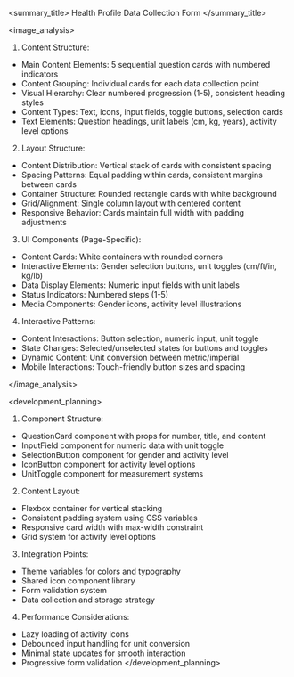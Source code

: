 <summary_title>
Health Profile Data Collection Form
</summary_title>

<image_analysis>
1. Content Structure:
- Main Content Elements: 5 sequential question cards with numbered indicators
- Content Grouping: Individual cards for each data collection point
- Visual Hierarchy: Clear numbered progression (1-5), consistent heading styles
- Content Types: Text, icons, input fields, toggle buttons, selection cards
- Text Elements: Question headings, unit labels (cm, kg, years), activity level options

2. Layout Structure:
- Content Distribution: Vertical stack of cards with consistent spacing
- Spacing Patterns: Equal padding within cards, consistent margins between cards
- Container Structure: Rounded rectangle cards with white background
- Grid/Alignment: Single column layout with centered content
- Responsive Behavior: Cards maintain full width with padding adjustments

3. UI Components (Page-Specific):
- Content Cards: White containers with rounded corners
- Interactive Elements: Gender selection buttons, unit toggles (cm/ft/in, kg/lb)
- Data Display Elements: Numeric input fields with unit labels
- Status Indicators: Numbered steps (1-5)
- Media Components: Gender icons, activity level illustrations

4. Interactive Patterns:
- Content Interactions: Button selection, numeric input, unit toggle
- State Changes: Selected/unselected states for buttons and toggles
- Dynamic Content: Unit conversion between metric/imperial
- Mobile Interactions: Touch-friendly button sizes and spacing

</image_analysis>

<development_planning>
1. Component Structure:
- QuestionCard component with props for number, title, and content
- InputField component for numeric data with unit toggle
- SelectionButton component for gender and activity level
- IconButton component for activity level options
- UnitToggle component for measurement systems

2. Content Layout:
- Flexbox container for vertical stacking
- Consistent padding system using CSS variables
- Responsive card width with max-width constraint
- Grid system for activity level options

3. Integration Points:
- Theme variables for colors and typography
- Shared icon component library
- Form validation system
- Data collection and storage strategy

4. Performance Considerations:
- Lazy loading of activity icons
- Debounced input handling for unit conversion
- Minimal state updates for smooth interaction
- Progressive form validation
</development_planning>